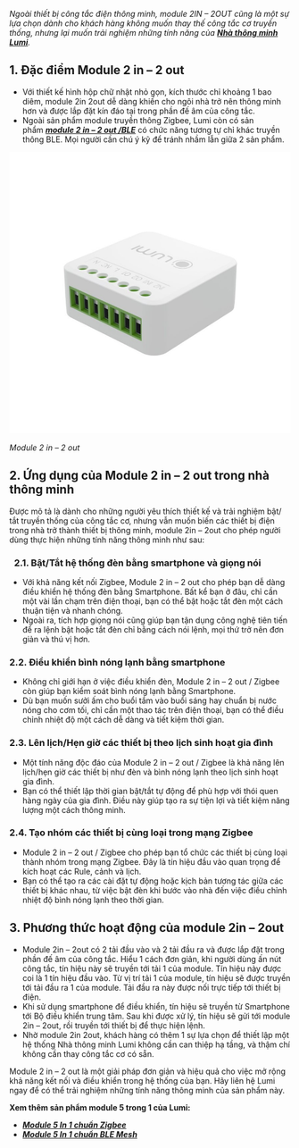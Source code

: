 ﻿*Ngoài thiết bị công tắc điện thông minh, module 2IN – 2OUT cũng là một sự lựa chọn dành cho khách hàng không muốn thay thế công tắc cơ truyền thống, nhưng lại muốn trải nghiệm những tính năng của [**Nhà thông minh Lumi**](https://lumi.vn/).*
## **1. Đặc điểm Module 2 in – 2 out**
- Với thiết kế hình hộp chữ nhật nhỏ gọn, kích thước chỉ khoảng 1 bao diêm, module 2in 2out dễ dàng khiến cho ngôi nhà trở nên thông minh hơn và được lắp đặt kín đáo tại trong phần đế âm của công tắc.
- Ngoài sản phẩm module truyền thông Zigbee, Lumi còn có sản phẩm [***module 2 in – 2 out /BLE***](https://lumi.vn/san-pham/module-2-in-2-out-ble.html) có chức năng tương tự chỉ khác truyền thông BLE. Mọi người cần chú ý kỹ để tránh nhầm lẫn giữa 2 sản phẩm.

![Module 2 in - 2 out](Aspose.Words.7faa1030-d67e-4520-a19b-3f1b26fdb65a.001.jpeg)

*Module 2 in – 2 out*
## **2. Ứng dụng của Module 2 in – 2 out trong nhà thông minh**
Được mô tả là dành cho những người yêu thích thiết kế và trải nghiệm bật/ tắt truyền thống của công tắc cơ, nhưng vẫn muốn biến các thiết bị điện trong nhà trở thành thiết bị thông minh, module 2in – 2out cho phép người dùng thực hiện những tính năng thông minh như sau:
### ` `**2.1. Bật/Tắt hệ thống đèn bằng smartphone và giọng nói**
- Với khả năng kết nối Zigbee, Module 2 in – 2 out cho phép bạn dễ dàng điều khiển hệ thống đèn bằng Smartphone. Bất kể bạn ở đâu, chỉ cần một vài lần chạm trên điện thoại, bạn có thể bật hoặc tắt đèn một cách thuận tiện và nhanh chóng.
- Ngoài ra, tích hợp giọng nói cũng giúp bạn tận dụng công nghệ tiên tiến để ra lệnh bật hoặc tắt đèn chỉ bằng cách nói lệnh, mọi thứ trở nên đơn giản và thú vị hơn.
### **2.2. Điều khiển bình nóng lạnh bằng smartphone**
- Không chỉ giới hạn ở việc điều khiển đèn, Module 2 in – 2 out / Zigbee còn giúp bạn kiểm soát bình nóng lạnh bằng Smartphone.
- Dù bạn muốn sưởi ấm cho buổi tắm vào buổi sáng hay chuẩn bị nước nóng cho cơm tối, chỉ cần một thao tác trên điện thoại, bạn có thể điều chỉnh nhiệt độ một cách dễ dàng và tiết kiệm thời gian.
### **2.3. Lên lịch/Hẹn giờ các thiết bị theo lịch sinh hoạt gia đình**
- Một tính năng độc đáo của Module 2 in – 2 out / Zigbee là khả năng lên lịch/hẹn giờ các thiết bị như đèn và bình nóng lạnh theo lịch sinh hoạt gia đình.
- Bạn có thể thiết lập thời gian bật/tắt tự động để phù hợp với thói quen hàng ngày của gia đình. Điều này giúp tạo ra sự tiện lợi và tiết kiệm năng lượng một cách thông minh.
### **2.4. Tạo nhóm các thiết bị cùng loại trong mạng Zigbee**
- Module 2 in – 2 out / Zigbee cho phép bạn tổ chức các thiết bị cùng loại thành nhóm trong mạng Zigbee. Đây là tín hiệu đầu vào quan trọng để kích hoạt các Rule, cảnh và lịch.
- Bạn có thể tạo ra các cài đặt tự động hoặc kịch bản tương tác giữa các thiết bị khác nhau, từ việc bật đèn khi bước vào nhà đến việc điều chỉnh nhiệt độ bình nóng lạnh theo thời gian.
## **3. Phương thức hoạt động của module 2in – 2out**
- Module 2in – 2out có 2 tải đầu vào và 2 tải đầu ra và được lắp đặt trong phần đế âm của công tắc. Hiểu 1 cách đơn giản, khi người dùng ấn nút công tắc, tín hiệu này sẽ truyền tới tải 1 của module. Tín hiệu này được coi là 1 tín hiệu đầu vào. Từ vị trí tải 1 của module, tín hiệu sẽ được truyền tới tải đầu ra 1 của module. Tải đầu ra này được nối trực tiếp tới thiết bị điện.
- Khi sử dụng smartphone để điều khiển, tín hiệu sẽ truyền từ Smartphone tới Bộ điều khiển trung tâm. Sau khi được xử lý, tín hiệu sẽ gửi tới module 2in – 2out, rồi truyền tới thiết bị để thực hiện lệnh.
- Nhờ module 2in 2out, khách hàng có thêm 1 sự lựa chọn để thiết lập một hệ thống Nhà thông minh Lumi không cần can thiệp hạ tầng, và thậm chí không cần thay công tắc cơ có sẵn.

Module 2 in – 2 out là một giải pháp đơn giản và hiệu quả cho việc mở rộng khả năng kết nối và điều khiển trong hệ thống của bạn. Hãy liên hệ Lumi ngay để có thể trải nghiệm những tính năng thông minh của sản phẩm này.

**Xem thêm sản phẩm module 5 trong 1 của Lumi:**

- [***Module 5 In 1 chuẩn Zigbee***](https://lumi.vn/san-pham/module-5-in-1-zigbee.html)
- [***Module 5 In 1 chuẩn BLE Mesh***](https://lumi.vn/san-pham/module-5-in-1-ble-mesh.html)

